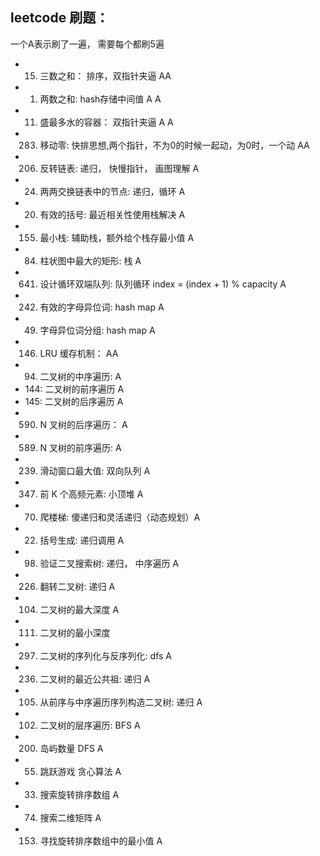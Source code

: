 ## leetcode 刷题：

一个A表示刷了一遍， 需要每个都刷5遍

* 15. 三数之和： 排序，双指针夹逼 AA
* 1. 两数之和: hash存储中间值  A A
* 11. 盛最多水的容器： 双指针夹逼 A A
* 283. 移动零: 快排思想,两个指针，不为0的时候一起动，为0时，一个动 AA
* 206. 反转链表: 递归， 快慢指针， 画图理解 A
* 24. 两两交换链表中的节点: 递归，循环 A
* 20. 有效的括号: 最近相关性使用栈解决 A
* 155. 最小栈: 辅助栈，额外给个栈存最小值 A
* 84. 柱状图中最大的矩形: 栈 A
* 641. 设计循环双端队列: 队列循环 index = (index + 1) % capacity A
* 242. 有效的字母异位词: hash map A
* 49. 字母异位词分组: hash map A
* 146. LRU 缓存机制： AA
* 94. 二叉树的中序遍历: A
* 144: 二叉树的前序遍历 A
* 145: 二叉树的后序遍历 A
* 590. N 叉树的后序遍历： A
* 589. N 叉树的前序遍历: A
* 239. 滑动窗口最大值: 双向队列 A
* 347. 前 K 个高频元素: 小顶堆 A
* 70. 爬楼梯: 傻递归和灵活递归（动态规划）A
* 22. 括号生成: 递归调用 A
* 98. 验证二叉搜索树: 递归， 中序遍历 A
* 226. 翻转二叉树: 递归 A
* 104. 二叉树的最大深度 A
* 111. 二叉树的最小深度
* 297. 二叉树的序列化与反序列化: dfs A
* 236. 二叉树的最近公共祖: 递归 A
* 105. 从前序与中序遍历序列构造二叉树: 递归 A
* 102. 二叉树的层序遍历: BFS A
* 200. 岛屿数量 DFS A
* 55. 跳跃游戏 贪心算法 A
* 33. 搜索旋转排序数组 A
* 74. 搜索二维矩阵 A
* 153. 寻找旋转排序数组中的最小值 A

